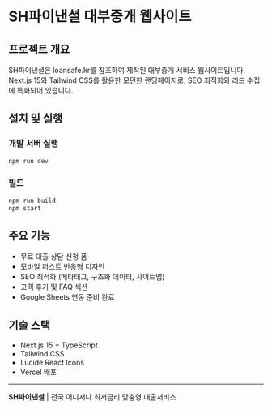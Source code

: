 # SH파이낸셜 대부중개 웹사이트

## 프로젝트 개요
SH파이낸셜은 loansafe.kr를 참조하여 제작된 대부중개 서비스 웹사이트입니다. Next.js 15와 Tailwind CSS를 활용한 모던한 랜딩페이지로, SEO 최적화와 리드 수집에 특화되어 있습니다.

## 설치 및 실행

### 개발 서버 실행
```bash
npm run dev
```

### 빌드
```bash
npm run build
npm start
```

## 주요 기능
- 무료 대출 상담 신청 폼
- 모바일 퍼스트 반응형 디자인  
- SEO 최적화 (메타태그, 구조화 데이터, 사이트맵)
- 고객 후기 및 FAQ 섹션
- Google Sheets 연동 준비 완료

## 기술 스택
- Next.js 15 + TypeScript
- Tailwind CSS
- Lucide React Icons
- Vercel 배포

---
**SH파이낸셜** | 전국 어디서나 최저금리 맞춤형 대출서비스
